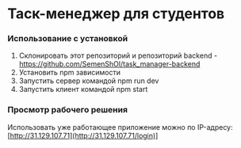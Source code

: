 # Таск-менеджер для студентов

### Использование с установкой
1. Склонировать этот репозиторий и репозиторий backend - https://github.com/SemenShOl/task_manager-backend
2. Установить npm зависимости
3. Запустить сервер командой npm run dev
4. Запустить клиент командой npm start

### Просмотр рабочего решения
Использовать уже работающее приложение можно по IP-адресу: 
 [http://31.129.107.71](http://31.129.107.71/login)]
